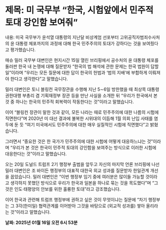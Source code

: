 # **제목: 미 국무부 “한국, 시험앞에서 민주적 토대 강인함 보여줘”**

  내용: 미국 국무부가 윤석열 대통령의 지난달 비상계엄 선포부터 고위공직자범죄수사처의 윤 대통령 체포까지의 과정에 대해 한국 민주주의의 토대가 강하다는 것을 보여줬다고 평가했습니다.

매슈 밀러 국무부 대변인은 현지시간 15일 열린 브리핑에서 공수처의 윤 대통령 체포를 둘러싼 한국 내 논쟁에 대해 질문받자 “한국의 법 해석에 관한 문제는 한국 법원이 답할 일”이라며 “우리는 모든 질문에 대한 답이 한국의 헌법과 ‘법의 지배’에 부합하게 이뤄져야 한다고 생각한다”고 말했습니다.

밀러 대변인은 토니 블링컨 국무장관을 수행해 지난 5∼6일 방한했을 때 최상목 대통령 권한대행 부총리 겸 기획재정부 장관 등을 만난 사실을 소개한 뒤 “우리가 한국에서 본 것 중 하나는 한국의 민주적 회복력이 작동한다는 것”이라고 말했습니다.

이어 “블링컨 장관이 말한 것과 같이, 모든 나라는 때로 민주주의에 대한 나름의 시험에 직면한다”며 2020년 미 대선 결과에 불복한 시위대의 이듬해 1월 의회 난입 사태를 염두에 둔 듯 “여기 미국에서도 민주주의에 대한 매우 실질적인 시험에 직면했다”고 밝혔습니다. 

그러면서 “중요한 것은 한 국가가 민주주의에 대한 시험에 어떻게 대응하느냐는 것”이라며 “우리가 본 것은 한국이 민주적 토대의 강인함을 보여주는 방식으로 이러한 시험에 대응한다는 것”이라고 말했습니다. 

오는 20일 도널드 트럼프 2기 행정부 출범을 앞두고 자신의 마지막 언론 브리핑에 나선 밀러 대변인은 조 바이든 행정부의 대표적 대한국 외교 성과를 질문받자 한일관계 개선을 꼽았습니다. 밀러 대변인은 “이번 행정부 임기 중에 여러분은 많이들 가능할 것이라고 생각하지 못했던 방식으로 우리가 한국과 일본을 하나로 묶는 것을 목도했다”며 “그것은 인도·태평양의 안보를 위한 훌륭한 토대”라고 강조했습니다.

이어 한국과 관련해 트럼프 행정부에 권하고 싶은 것이 무엇이냐는 질문에 “차기 행정부는 그 3각(한미일) 협력관계를 이어받아 그것을 바탕으로 (외교적 성과를) 쌓아 올리라는 것”이라고 말했습니다.

  **날짜: 2025년 01월 16일 오전 6시 53분**
